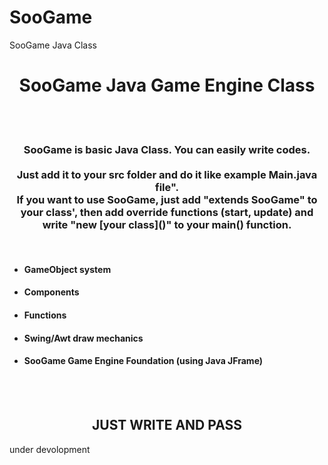 # SooGame
SooGame Java Class

<center><h1><b>SooGame Java Game Engine Class</b></h1></center>
<br>
<br>
<center><p><h3>SooGame is basic Java Class. You can easily write codes.<br><br>Just add it to your src folder and do it like example Main.java file".<br>If you want to use SooGame, just add "extends SooGame" to your class', then add override functions (start, update) and write "new [your class]()" to your main() function.</h3></p></center>
<br>
<ul>
  <li><h4>GameObject system</h4></li>
  <li><h4>Components</h4></li>
  <li><h4>Functions</h4></li>
  <li><h4>Swing/Awt draw mechanics</h4></li>
  <li><h4>SooGame Game Engine Foundation (using Java JFrame)</h4></li>
</ul>
<br>
<br>
<center><h2>JUST WRITE AND PASS</h2></center>
under devolopment
